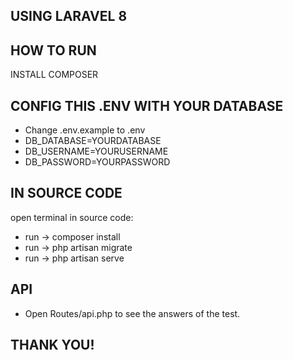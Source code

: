 
## USING LARAVEL 8

## HOW TO RUN

INSTALL COMPOSER

## CONFIG THIS .ENV WITH YOUR DATABASE
- Change .env.example to .env
- DB_DATABASE=YOURDATABASE
- DB_USERNAME=YOURUSERNAME
- DB_PASSWORD=YOURPASSWORD

## IN SOURCE CODE
open terminal in source code:
- run -> composer install 
- run -> php artisan migrate
- run -> php artisan serve



## API
-  Open Routes/api.php to see the answers of the test.

## THANK YOU!